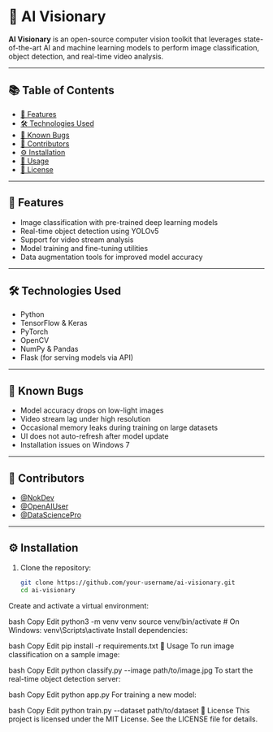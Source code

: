 # 🤖 AI Visionary

**AI Visionary** is an open-source computer vision toolkit that leverages state-of-the-art AI and machine learning models to perform image classification, object detection, and real-time video analysis.

---

## 📚 Table of Contents

- [🚀 Features](#-features)
- [🛠️ Technologies Used](#-technologies-used)
- [🐞 Known Bugs](#-known-bugs)
- [👥 Contributors](#-contributors)
- [⚙️ Installation](#-installation)
- [🎯 Usage](#-usage)
- [📄 License](#-license)

---

## 🚀 Features

- Image classification with pre-trained deep learning models  
- Real-time object detection using YOLOv5  
- Support for video stream analysis  
- Model training and fine-tuning utilities  
- Data augmentation tools for improved model accuracy  

---

## 🛠️ Technologies Used

- Python  
- TensorFlow & Keras  
- PyTorch  
- OpenCV  
- NumPy & Pandas  
- Flask (for serving models via API)  

---

## 🐞 Known Bugs

- Model accuracy drops on low-light images  
- Video stream lag under high resolution  
- Occasional memory leaks during training on large datasets  
- UI does not auto-refresh after model update  
- Installation issues on Windows 7  

---

## 👥 Contributors

- [@NokDev](https://github.com/NokDev)  
- [@OpenAIUser](https://github.com/OpenAIUser)  
- [@DataSciencePro](https://github.com/DataSciencePro)  

---

## ⚙️ Installation

1. Clone the repository:
   ```bash
   git clone https://github.com/your-username/ai-visionary.git
   cd ai-visionary
Create and activate a virtual environment:

bash
Copy
Edit
python3 -m venv venv
source venv/bin/activate   # On Windows: venv\Scripts\activate
Install dependencies:

bash
Copy
Edit
pip install -r requirements.txt
🎯 Usage
To run image classification on a sample image:

bash
Copy
Edit
python classify.py --image path/to/image.jpg
To start the real-time object detection server:

bash
Copy
Edit
python app.py
For training a new model:

bash
Copy
Edit
python train.py --dataset path/to/dataset
📄 License
This project is licensed under the MIT License. See the LICENSE file for details.

